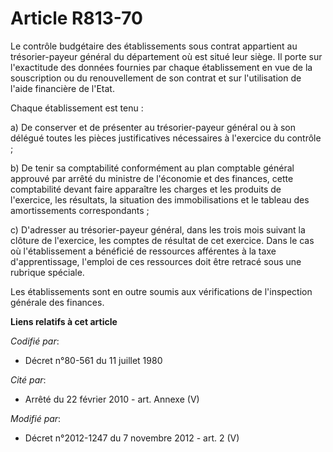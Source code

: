 # Article R813-70

Le contrôle budgétaire des établissements sous contrat appartient au trésorier-payeur général du département où est situé
leur siège. Il porte sur l'exactitude des données fournies par chaque établissement en vue de la souscription ou du
renouvellement de son contrat et sur l'utilisation de l'aide financière de l'Etat. 

Chaque établissement est tenu : 

a) De conserver et de présenter au trésorier-payeur général ou à son délégué toutes les pièces justificatives nécessaires à
l'exercice du contrôle ; 

b) De tenir sa comptabilité conformément au plan comptable général approuvé par arrêté du ministre de l'économie et des
finances, cette comptabilité devant faire apparaître les charges et les produits de l'exercice, les résultats, la situation
des immobilisations et le tableau des amortissements correspondants ; 

c) D'adresser au trésorier-payeur général, dans les trois mois suivant la clôture de l'exercice, les comptes de résultat de
cet exercice. Dans le cas où l'établissement a bénéficié de ressources afférentes à la taxe d'apprentissage, l'emploi de ces
ressources doit être retracé sous une rubrique spéciale. 

Les établissements sont en outre soumis aux vérifications de l'inspection générale des finances.

**Liens relatifs à cet article**

_Codifié par_:

  - Décret n°80-561 du 11 juillet 1980

_Cité par_:

  - Arrêté du 22 février 2010 - art. Annexe (V)

_Modifié par_:

  - Décret n°2012-1247 du 7 novembre 2012 - art. 2 (V)
